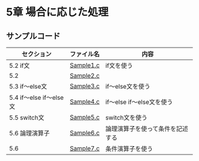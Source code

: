 # 5章 場合に応じた処理
## サンプルコード
| セクション | ファイル名 | 内容 |
| ---      | ---      | ---       |
| 5.2 if文 | [Sample1.c](https://github.com/202408pythonciot/C_lang/blob/main/Lesson_05/Sample/Sample1.c) | if文を使う |
| 5.2  | [Sample2.c](https://github.com/202408pythonciot/C_lang/blob/main/Lesson_05/Sample/Sample2.c) |  |
| 5.3 if〜else文  | [Sample3.c](https://github.com/202408pythonciot/C_lang/blob/main/Lesson_05/Sample/Sample3.c) | if〜else文を使う |
| 5.4 if〜else if〜else文 | [Sample4.c](https://github.com/202408pythonciot/C_lang/blob/main/Lesson_05/Sample/Sample4.c) | if〜else if〜else文を使う |
| 5.5 switch文 | [Sample5.c](https://github.com/202408pythonciot/C_lang/blob/main/Lesson_05/Sample/Sample5.c) | switch文を使う |
| 5.6 論理演算子 | [Sample6.c](https://github.com/202408pythonciot/C_lang/blob/main/Lesson_05/Sample/Sample6.c) | 論理演算子を使って条件を記述する |
| 5.6 | [Sample7.c](https://github.com/202408pythonciot/C_lang/blob/main/Lesson_05/Sample/Sample7.c) | 条件演算子を使う |

